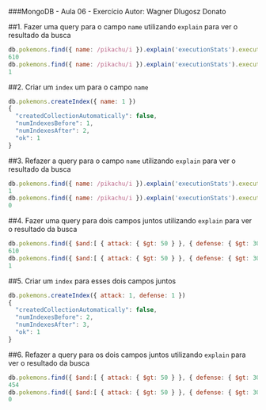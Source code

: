 ###MongoDB - Aula 06 - Exercício
Autor: Wagner Dlugosz Donato

##1. Fazer uma query para o campo `name` utilizando `explain` para ver o resultado da busca
```js
db.pokemons.find({ name: /pikachu/i }).explain('executionStats').executionStats.totalDocsExamined
610
db.pokemons.find({ name: /pikachu/i }).explain('executionStats').executionStats.executionTimeMillis
1
```

##2. Criar um `index` um para o campo `name`
```js
db.pokemons.createIndex({ name: 1 })
{
  "createdCollectionAutomatically": false,
  "numIndexesBefore": 1,
  "numIndexesAfter": 2,
  "ok": 1
}
```

##3. Refazer a query para o campo `name` utilizando `explain` para ver o resultado da busca
```js
db.pokemons.find({ name: /pikachu/i }).explain('executionStats').executionStats.totalDocsExamined
1
db.pokemons.find({ name: /pikachu/i }).explain('executionStats').executionStats.executionTimeMillis
0
```

##4. Fazer uma query para dois campos juntos utilizando `explain` para ver o resultado da busca
```js
db.pokemons.find({ $and:[ { attack: { $gt: 50 } }, { defense: { $gt: 30 } } ] }).explain('executionStats').executionStats.totalDocsExamined
610
db.pokemons.find({ $and:[ { attack: { $gt: 50 } }, { defense: { $gt: 30 } } ] }).explain('executionStats').executionStats.executionTimeMillis
1
```

##5. Criar um `index` para esses dois campos juntos
```js
db.pokemons.createIndex({ attack: 1, defense: 1 })
{
  "createdCollectionAutomatically": false,
  "numIndexesBefore": 2,
  "numIndexesAfter": 3,
  "ok": 1
}
```

##6. Refazer a query para os dois campos juntos utilizando `explain` para ver o resultado da busca
```js
db.pokemons.find({ $and:[ { attack: { $gt: 50 } }, { defense: { $gt: 30 } } ] }).explain('executionStats').executionStats.totalDocsExamined
454
db.pokemons.find({ $and:[ { attack: { $gt: 50 } }, { defense: { $gt: 30 } } ] }).explain('executionStats').executionStats.executionTimeMillis
0
```

